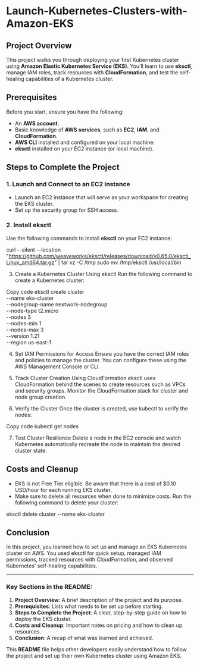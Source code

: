 # Launch-Kubernetes-Clusters-with-Amazon-EKS

## Project Overview
This project walks you through deploying your first Kubernetes cluster using **Amazon Elastic Kubernetes Service (EKS)**. You’ll learn to use **eksctl**, manage IAM roles, track resources with **CloudFormation**, and test the self-healing capabilities of a Kubernetes cluster.

## Prerequisites
Before you start, ensure you have the following:
- An **AWS account**.
- Basic knowledge of **AWS services**, such as **EC2**, **IAM**, and **CloudFormation**.
- **AWS CLI** installed and configured on your local machine.
- **eksctl** installed on your EC2 instance (or local machine).

## Steps to Complete the Project

### 1. Launch and Connect to an EC2 Instance
- Launch an EC2 instance that will serve as your workspace for creating the EKS cluster.
- Set up the security group for SSH access.

### 2. Install **eksctl**
Use the following commands to install **eksctl** on your EC2 instance:

curl --silent --location "https://github.com/weaveworks/eksctl/releases/download/v0.65.0/eksctl_Linux_amd64.tar.gz" | tar xz -C /tmp
sudo mv /tmp/eksctl /usr/local/bin

3. Create a Kubernetes Cluster Using eksctl
Run the following command to create a Kubernetes cluster:

Copy code
eksctl create cluster \
--name eks-cluster \
--nodegroup-name nextwork-nodegroup \
--node-type t2.micro \
--nodes 3 \
--nodes-min 1 \
--nodes-max 3 \
--version 1.21 \
--region us-east-1

4. Set IAM Permissions for Access
Ensure you have the correct IAM roles and policies to manage the cluster. You can configure these using the AWS Management Console or CLI.

5. Track Cluster Creation Using CloudFormation
eksctl uses CloudFormation behind the scenes to create resources such as VPCs and security groups. Monitor the CloudFormation stack for cluster and node group creation.

6. Verify the Cluster
Once the cluster is created, use kubectl to verify the nodes:

Copy code
kubectl get nodes

7. Test Cluster Resilience
Delete a node in the EC2 console and watch Kubernetes automatically recreate the node to maintain the desired cluster state.

## Costs and Cleanup
* EKS is not Free Tier eligible. Be aware that there is a cost of $0.10 USD/hour for each running EKS cluster.
* Make sure to delete all resources when done to minimize costs.
Run the following command to delete your cluster:

eksctl delete cluster --name eks-cluster

## Conclusion
In this project, you learned how to set up and manage an EKS Kubernetes cluster on AWS. You used eksctl for quick setup, managed IAM permissions, tracked resources with CloudFormation, and observed Kubernetes’ self-healing capabilities.


---

### Key Sections in the README:
1. **Project Overview**: A brief description of the project and its purpose.
2. **Prerequisites**: Lists what needs to be set up before starting.
3. **Steps to Complete the Project**: A clear, step-by-step guide on how to deploy the EKS cluster.
4. **Costs and Cleanup**: Important notes on pricing and how to clean up resources.
5. **Conclusion**: A recap of what was learned and achieved.

This **README** file helps other developers easily understand how to follow the project and set up their own Kubernetes cluster using Amazon EKS.
